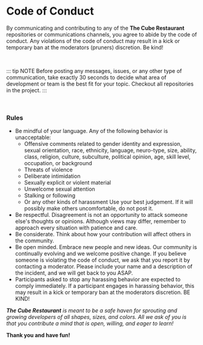 <br><br>

# Code of Conduct
By communicating and contributing to any of the **The Cube Restaurant** repositories or communications channels, you agree to abide by the code of conduct. Any violations of the code of conduct may result in a kick or temporary ban at the moderators (pruners) discretion. Be kind!

<br>

::: tip NOTE
Before posting any messages, issues, or any other type of communication, take exactly 30 seconds to decide what area of development or team is the best fit for your topic. Checkout all repositories in the project.
:::

<br>

### Rules

* Be mindful of your language. Any of the following behavior is unacceptable:
  * Offensive comments related to gender identity and expression, sexual orientation, race, ethnicity, language, neuro-type, size, ability, class, religion, culture, subculture, political opinion, age, skill level, occupation, or background
  * Threats of violence
  * Deliberate intimidation
  * Sexually explicit or violent material
  * Unwelcome sexual attention
  * Stalking or following
  * Or any other kinds of harassment Use your best judgement. If it will possibly make others uncomfortable, do not post it.
* Be respectful. Disagreement is not an opportunity to attack someone else's thoughts or opinions. Although views may differ, remember to approach every situation with patience and care.
* Be considerate. Think about how your contribution will affect others in the community.
* Be open minded. Embrace new people and new ideas. Our community is continually evolving and we welcome positive change. If you believe someone is violating the code of conduct, we ask that you report it by contacting a moderator. Please include your name and a description of the incident, and we will get back to you ASAP.
* Participants asked to stop any harassing behavior are expected to comply immediately. If a participant engages in harassing behavior, this may result in a kick or temporary ban at the moderators discretion. BE KIND!

***The Cube Restaurant** is meant to be a safe haven for sprouting and growing developers of all shapes, sizes, and colors. All we ask of you is that you contribute a mind that is open, willing, and eager to learn!*

**Thank you and have fun!**
